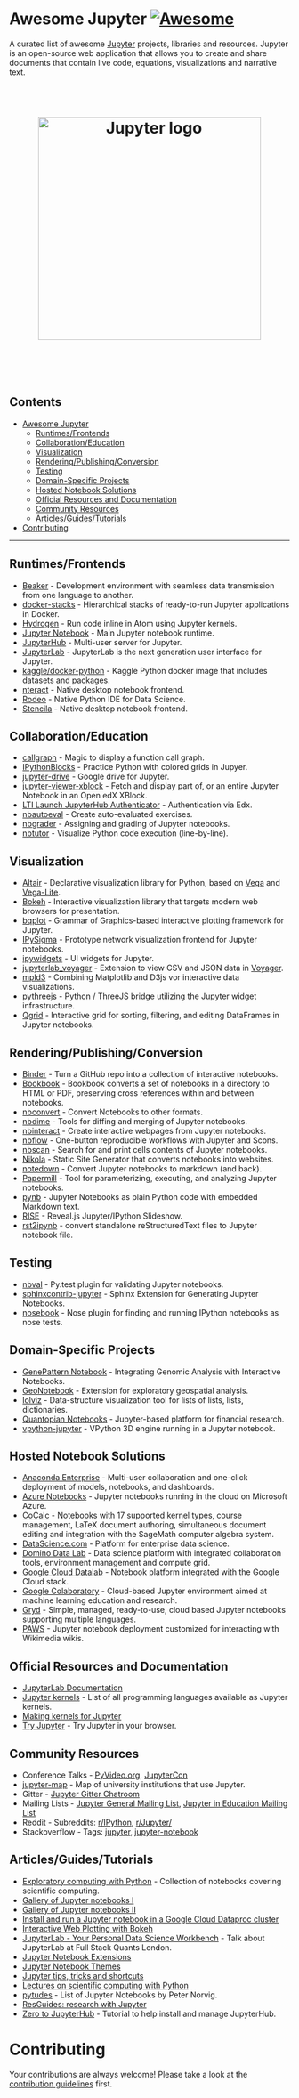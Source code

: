 # Awesome Jupyter [![Awesome](https://cdn.rawgit.com/sindresorhus/awesome/d7305f38d29fed78fa85652e3a63e154dd8e8829/media/badge.svg)](https://github.com/sindresorhus/awesome)

A curated list of awesome [Jupyter](http://jupyter.org/) projects, libraries and resources. Jupyter is an open-source web application that allows you to create and share documents that contain live code, equations, visualizations and narrative text.

<h1 align="center" style="border-bottom: 0px;">
	<br>
	<img width="400" src="https://raw.githubusercontent.com/adebar/awesome-jupyter/master/logo.png" alt="Jupyter logo">
	<br>
  <br>
</h1>
<br>

## Contents

- [Awesome Jupyter](#awesome-jupyter)
    - [Runtimes/Frontends](#runtimesfrontends)
    - [Collaboration/Education](#collaborationeducation)
    - [Visualization](#visualization)
    - [Rendering/Publishing/Conversion](#renderingpublishingconversion)
    - [Testing](#testing)
    - [Domain-Specific Projects](#domain-specific-projects)
    - [Hosted Notebook Solutions](#hosted-notebook-solutions)
    - [Official Resources and Documentation](#official-resources-and-documentation)
    - [Community Resources](#community-resources)
    - [Articles/Guides/Tutorials](#articlesguidestutorials)
- [Contributing](#contributing)

- - -

## Runtimes/Frontends

* [Beaker](http://beakernotebook.com/) - Development environment with seamless data transmission from one language to another.
* [docker-stacks](https://github.com/jupyter/docker-stacks) - Hierarchical stacks of ready-to-run Jupyter applications in Docker.
* [Hydrogen](https://github.com/nteract/hydrogen) - Run code inline in Atom using Jupyter kernels.
* [Jupyter Notebook](https://github.com/jupyter/notebook) - Main Jupyter notebook runtime.
* [JupyterHub](https://github.com/jupyterhub/jupyterhub) - Multi-user server for Jupyter.
* [JupyterLab](https://github.com/jupyterlab/jupyterlab) - JupyterLab is the next generation user interface for Jupyter.
* [kaggle/docker-python](https://github.com/kaggle/docker-python) - Kaggle Python docker image that includes datasets and packages.
* [nteract](https://github.com/nteract/nteract) - Native desktop notebook frontend.
* [Rodeo](https://www.yhat.com/products/rodeo) - Native Python IDE for Data Science.
* [Stencila](https://github.com/stencila/stencila) - Native desktop notebook frontend.

## Collaboration/Education

* [callgraph](https://github.com/osteele/callgraph) - Magic to display a function call graph.
* [IPythonBlocks](https://github.com/jiffyclub/ipythonblocks) - Practice Python with colored grids in Jupyer.
* [jupyter-drive](https://github.com/jupyter/jupyter-drive) - Google drive for Jupyter.
* [jupyter-viewer-xblock](https://github.com/ibleducation/jupyter-viewer-xblock) - Fetch and display part of, or an entire Jupyter Notebook in an Open edX XBlock.
* [LTI Launch JupyterHub Authenticator](https://github.com/jupyterhub/ltiauthenticator) - Authentication via Edx.
* [nbautoeval](https://github.com/parmentelat/nbautoeval) - Create auto-evaluated exercises.
* [nbgrader](https://github.com/jupyter/nbgrader) - Assigning and grading of Jupyter notebooks.
* [nbtutor](https://github.com/lgpage/nbtutor) - Visualize Python code execution (line-by-line).

## Visualization

* [Altair](https://github.com/altair-viz/altair) - Declarative visualization library for Python, based on [Vega](http://vega.github.io/vega) and [Vega-Lite](https://github.com/vega/vega-lite).
* [Bokeh](https://bokeh.pydata.org/en/latest/) - Interactive visualization library that targets modern web browsers for presentation.
* [bqplot](https://github.com/bloomberg/bqplot) - Grammar of Graphics-based interactive plotting framework for Jupyter.
* [IPySigma](https://github.com/bsnacks000/IPySigma-Demo) - Prototype network visualization frontend for Jupyter notebooks.
* [ipywidgets](https://github.com/jupyter-widgets/ipywidgets) - UI widgets for Jupyter.
* [jupyterlab_voyager](https://github.com/altair-viz/jupyterlab_voyager) - Extension to view CSV and JSON data in [Voyager](http://vega.github.io/voyager/).
* [mpld3](http://mpld3.github.io/) - Combining Matplotlib and D3js vor interactive data visualizations.
* [pythreejs](https://github.com/jovyan/pythreejs) - Python / ThreeJS bridge utilizing the Jupyter widget infrastructure.
* [Qgrid](https://github.com/quantopian/qgrid) - Interactive grid for sorting, filtering, and editing DataFrames in Jupyter notebooks.

## Rendering/Publishing/Conversion

* [Binder](http://mybinder.org/) - Turn a GitHub repo into a collection of interactive notebooks.
* [Bookbook](https://github.com/takluyver/bookbook) - Bookbook converts a set of notebooks in a directory to HTML or PDF, preserving cross references within and between notebooks.
* [nbconvert](https://nbconvert.readthedocs.io/) - Convert Notebooks to other formats.
* [nbdime](https://github.com/jupyter/nbdime) - Tools for diffing and merging of Jupyter notebooks.
* [nbinteract](https://www.nbinteract.com/) - Create interactive webpages from Jupyter notebooks.
* [nbflow](https://github.com/jhamrick/nbflow) - One-button reproducible workflows with Jupyter and Scons.
* [nbscan](https://github.com/conery/nbscan) - Search for and print cells contents of Jupyter notebooks.
* [Nikola](https://getnikola.com/) - Static Site Generator that converts notebooks into websites.
* [notedown](https://github.com/aaren/notedown/) - Convert Jupyter notebooks to markdown (and back).
* [Papermill](https://github.com/nteract/papermill) - Tool for parameterizing, executing, and analyzing Jupyter notebooks.
* [pynb](https://github.com/minodes/pynb) - Jupyter Notebooks as plain Python code with embedded Markdown text.
* [RISE](https://github.com/damianavila/RISE) - Reveal.js Jupyter/IPython Slideshow.
* [rst2ipynb](https://github.com/nthiery/rst-to-ipynb) - convert standalone reStructuredText files to Jupyter notebook file.

## Testing

* [nbval](https://github.com/computationalmodelling/nbval) - Py.test plugin for validating Jupyter notebooks.
* [sphinxcontrib-jupyter](https://github.com/QuantEcon/sphinxcontrib-jupyter) - Sphinx Extension for Generating Jupyter Notebooks.
* [nosebook](https://github.com/bollwyvl/nosebook) - Nose plugin for finding and running IPython notebooks as nose tests.

## Domain-Specific Projects

* [GenePattern Notebook](http://genepattern-notebook.org/) - Integrating Genomic Analysis with Interactive Notebooks.
* [GeoNotebook](https://github.com/OpenGeoscience/geonotebook) - Extension for exploratory geospatial analysis.
* [lolviz](https://github.com/parrt/lolviz) - Data-structure visualization tool for lists of lists, lists, dictionaries.
* [Quantopian Notebooks](https://www.quantopian.com/notebooks/survey) - Jupyter-based platform for financial research.
* [vpython-jupyter](https://github.com/BruceSherwood/vpython-jupyter) - VPython 3D engine running in a Jupyter notebook.

## Hosted Notebook Solutions

* [Anaconda Enterprise](https://www.anaconda.com/enterprise/) - Multi-user collaboration and one-click deployment of models, notebooks, and dashboards.
* [Azure Notebooks](https://notebooks.azure.com/) - Jupyter notebooks running in the cloud on Microsoft Azure.
* [CoCalc](https://cocalc.com/) - Notebooks with 17 supported kernel types, course management, LaTeX document authoring, simultaneous document editing and integration with the SageMath computer algebra system.
* [DataScience.com](https://www.datascience.com/) - Platform for enterprise data science.
* [Domino Data Lab](https://www.dominodatalab.com/) - Data science platform with integrated collaboration tools, environment management and compute grid.
* [Google Cloud Datalab](https://cloud.google.com/datalab/) - Notebook platform integrated with the Google Cloud stack.
* [Google Colaboratory](https://research.google.com/colaboratory/unregistered.html) - Cloud-based Jupyter environment aimed at machine learning education and research.
* [Gryd](https://gryd.us/) - Simple, managed, ready-to-use, cloud based Jupyter notebooks supporting multiple languages.
* [PAWS](https://wikitech.wikimedia.org/wiki/PAWS) - Jupyter notebook deployment customized for interacting with Wikimedia wikis.

## Official Resources and Documentation

* [JupyterLab Documentation](http://jupyterlab.readthedocs.io/en/stable/index.html)
* [Jupyter kernels](https://github.com/jupyter/jupyter/wiki/Jupyter-kernels) - List of all programming languages available as Jupyter kernels.
* [Making kernels for Jupyter](https://jupyter-client.readthedocs.io/en/latest/kernels.html)
* [Try Jupyter](https://try.jupyter.org/) - Try Jupyter in your browser.

## Community Resources

* Conference Talks - [PyVideo.org](http://pyvideo.org/search.html?q=jupyter), [JupyterCon](https://www.youtube.com/playlist?list=PL055Epbe6d5aP6Ru42r7hk68GTSaclYgi)
* [jupyter-map](https://elc.github.io/jupyter-map/) - Map of university institutions that use Jupyter.
* Gitter - [Jupyter Gitter Chatroom](https://gitter.im/jupyter/jupyter)
* Mailing Lists - [Jupyter General Mailing List](https://groups.google.com/forum/#!forum/jupyter), [Jupyter in Education Mailing List](https://groups.google.com/forum/#!forum/jupyter-education)
* Reddit - Subreddits: [r/IPython](https://www.reddit.com/r/IPython/), [r/Jupyter/](https://www.reddit.com/r/Jupyter/)
* Stackoverflow - Tags: [jupyter](https://stackoverflow.com/questions/tagged/jupyter), [jupyter-notebook](https://stackoverflow.com/questions/tagged/jupyter-notebook)

## Articles/Guides/Tutorials

* [Exploratory computing with Python](http://mbakker7.github.io/exploratory_computing_with_python/) - Collection of notebooks covering scientific computing.
* [Gallery of Jupyter notebooks I](https://github.com/jupyter/jupyter/wiki/A-gallery-of-interesting-Jupyter-Notebooks)
* [Gallery of Jupyter notebooks II](http://nb.bianp.net/sort/views/)
* [Install and run a Jupyter notebook in a Google Cloud Dataproc cluster](https://cloud.google.com/dataproc/docs/tutorials/jupyter-notebook)
* [Interactive Web Plotting with Bokeh](https://github.com/bokeh/bokeh-notebooks)
* [JupyterLab - Your Personal Data Science Workbench](https://github.com/markusschanta/talks/tree/master/2018-03%20-%20JupyterLab%20-%20Full%20Stack%20Quants) - Talk about JupyterLab at Full Stack Quants London.
* [Jupyter Notebook Extensions](http://jupyter-contrib-nbextensions.readthedocs.io)
* [Jupyter Notebook Themes](https://github.com/dunovank/jupyter-themes)
* [Jupyter tips, tricks and shortcuts](https://www.dataquest.io/blog/jupyter-notebook-tips-tricks-shortcuts/)
* [Lectures on scientific computing with Python](https://github.com/jrjohansson/scientific-python-lectures)
* [pytudes](https://github.com/norvig/pytudes) - List of Jupyter Notebooks by Peter Norvig.
* [ResGuides: research with Jupyter](https://www.gitbook.com/book/dansand/resguides-research-with-jupyter/details)
* [Zero to JupyterHub](http://zero-to-jupyterhub.readthedocs.io/en/latest/) - Tutorial to help install and manage JupyterHub.

# Contributing

Your contributions are always welcome! Please take a look at the [contribution guidelines](https://github.com/adebar/awesome-jupyter/blob/master/CONTRIBUTING.md) first.
